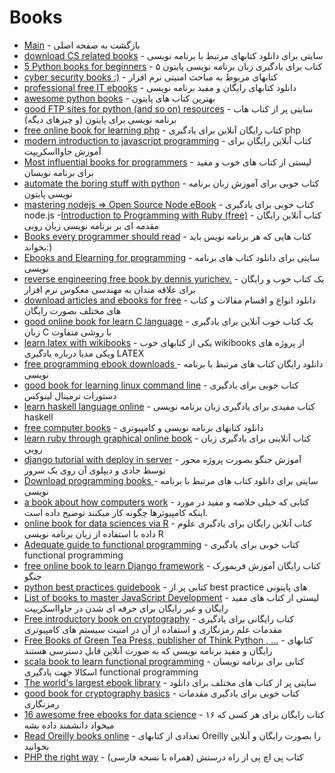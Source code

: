 # Books 

- [Main](./README.md) - بازگشت به صفحه اصلی 
- [download CS related books](http://www.allitebooks.com) - سایتی برای دانلود کتابهای مرتبط با برنامه نویسی
- [5 Python books for beginners](http://www.codepancake.com/5-python-books-for-beginners) -  ۵ کتاب برای یادگیری زبان برنامه نویسی پایتون
- [cyber security books :)](https://github.com/JpGallegos/CySecBooks) - کتابهای مربوط به مباحث امنیتی نرم افزار
- [professional free IT ebooks](http://www.free-it-ebook.com) - دانلود کتابهای رایگان و مفید برنامه نویسی
- [awesome python books](http://github.com/Junnplus/awesome-python-books) - بهترین کتاب های پایتون
- [good FTP sites for python (and so on) resources](http://t2mh.com/?dir=python) - سایتی پر از کتاب هاب برنامه نویسی برای پایتون (و چیزهای دیگه)
- [free online book for learning php](http://phptherightway.com) - کتاب رایگان آنلاین برای یادگیری php
- [modern introduction to javascript programming](http://eloquentjavascript.net) - کتاب آنلاین رایگان برای آموزش جاوااسکریپت
- [Most influential books for programmers](https://github.com/chhantyal/influential-cs-books) - لیستی از کتاب های خوب و مفید برای برنامه نویسان 
- [automate the boring stuff with python](http://automatetheboringstuff.com) - کتاب خوبی برای آموزش زبان برنامه نویسی پایتون
- [mastering nodejs => Open Source Node eBook](http://visionmedia.github.io/masteringnode) - کتاب خوبی برای یادگیری node.js
-[Introduction to Programming with Ruby (free)](http://launchschool.com/books/ruby) - کتاب آنلاین رایگان مقدمه ای بر برنامه نویسی زبان روبی
- [Books every programmer should read](http://Stackoverflow.com/questions/1711/what-is-the-single-most-influential-book-every-programmer-should-read) - کتاب هایی که هر برنامه نویس باید بخواند:)
- [Ebooks and Elearning for programming](http://scanlibs.com) - سایتی برای دانلود کتاب های برنامه نویسی
- [reverse engineering free book by dennis yurichev.](http://beginners.re) - یک کتاب خوب و رایگان برای علاقه مندان به مهندسی معکوس نرم افزار
- [download articles and ebooks for free](http://libgen.io) - دانلود انواع و اقسام مقالات و کتاب های مختلف بصورت رایگان
- [good online book for learn C language](http://buildyourownlisp.com) - یک کتاب خوب آنلاین برای یادگیری زبان C با روشی متفاوت
- [learn latex with wikibooks](http://en.wikibooks.org/wiki/LaTeX) - یکی از کتابهای خوب wikibooks از پروژه های ویکی مدیا درباره یادگیری LATEX
- [free programming ebook downloads ](http://smtebooks.com) - دانلود رایگان کتاب های مرتبط با برنامه نویسی
- [good book for learning linux command line](http://linuxcommand.org/tlcl.php) - کتاب خوبی برای یادگیری دستورات ترمینال لینوکس
- [learn haskell language online](http://learnyouahaskell.com) - کتاب مفیدی برای یادگیری زبان برنامه نویسی haskell
- [free computer books](http://onlineprogrammingbooks.com) - دانلود کتابهای برنامه نویسی و کامپیوتری
- [learn ruby through graphical online book](http://poignant.guide) - کتاب آنلاینی برای یادگیری زبان روبی
- [django tutorial with deploy in server](http://aparat.com/v/lrJ8w) - آموزش جنگو بصورت پروژه محور توسط جادی و دیپلوی آن روی یک سرور
- [Download programming books ](http://it-ebooks.info) - سایتی برای دانلود کتاب های مرتبط با برنامه نویسی
- [a book about how computers work](http://fastchip.net/howcomputerswork/p1.html) - کتابی که خیلی خلاصه و مفید در مورد اینکه کامپیوترها چگونه کار میکنند توضیح داده است.
- [online book for data sciences via R](http://ismayc.github.io/moderndiver-book) - کتاب آنلاین رایگان برای یادگیری علوم داده با استفاده از زبان برنامه نویسی R
- [Adequate guide to functional programming](http://drboolean.gitbooks.io/mostly-adequate-guide) - کتاب خوبی برای یادگیری functional programming
- [free online book to learn Django framework](http://djangobook.com) - کتاب رایگان آموزش فریمورک جنگو
- [python best practices guidebook](http://docs.python-guide.org) - کتابی پر از best practice های پایتونی
- [List of books to master JavaScript Development](http://github.com/javascript-society/javascript-path) - لیستی از کتاب های مفید رایگان و غیر رایگان برای حرفه ای شدن در جاوااسکریپت
- [Free introductory book on cryptography](http://crypto101.io) - کتاب رایگانی برای یادگیری مقدمات علم رمزنگاری و استفاده از آن در امنیت سیستم های کامپیوتری
- [Free Books of Green Tea Press, publisher of Think Python , ...](http://greenteapress.com) - کتابهای رایگان و مفید برنامه نویسی که به صورت آنلاین قابل دسترسی هستند
- [scala book to learn functional programming](http://leanpub.com/fpmortals/read) - کتابی برای برنامه نویسان اسکالا جهت یادگیری functional programming
- [The world's largest ebook library](http://bookzz.org) - سایتی پر از کتاب های مختلف برای دانلود
- [good book for cryptography basics](http://toc.cryptobook.us) - کتاب خوبی برای یادگیری مقدمات رمزنگاری
- [16 awesome free ebooks for data science](http://jadi.net/2015/07/how-to-become-a-data-scientist) - ۱۶ کتاب رایگان برای هر کسی که میخواد دانشمند داده بشه
- [Read Oreilly books online](http://chimera.labs.oreilly.com) - تعدادی از کتابهای Oreilly را بصورت رایگان و آنلاین بخوانید
- [PHP the right way](http://novid.github.io/php-the-right-way) -  کتاب پی اچ پی از راه درستش (همراه با نسخه فارسی)
